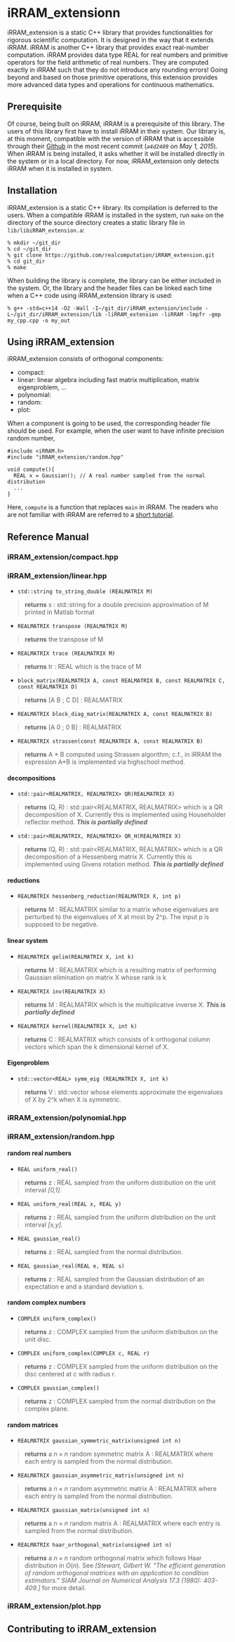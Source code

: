 # iRRAM_extensionn
iRRAM_extension is a static C++ library that provides functionalities for rigorous scientific computation.
It is designed in the way that it extends iRRAM.
iRRAM is another C++ library that provides exact real-number computation.
iRRAM provides data type REAL for real numbers and primitive operators for the field arithmetic of real numbers.
They are computed exactly in iRRAM such that they do not introduce any rounding errors!
Going beyond and based on those primitive operations, this extension provides more advanced data types and operations for continuous mathematics.

## Prerequisite
Of course, being built on iRRAM, iRRAM is a prerequisite of this library.
The users of this library first have to install iRRAM in their system.
Our library is, at this moment, compatible with the version of iRRAM that is accessible through their [Github](https://github.com/norbert-mueller/iRRAM) in the most recent commit (_`a4d2409` on May 1, 2015_). When iRRAM is being installed, it asks whether it will be installed directly in the system or in a local directory. For now, iRRAM_extension only detects iRRAM when it is installed in system.

## Installation
iRRAM_extension is a static C++ library. Its compilation is deferred to the users.
When a compatible iRRAM is installed in the system, run `make` on the directory of the source directory creates a static library file in `lib/libiRRAM_extension.a`:

```
% mkdir ~/git_dir
% cd ~/git_dir
% git clone https://github.com/realcomputation/iRRAM_extension.git
% cd git_dir
% make
```

When building the library is complete, the library can be either included in the system. Or, the library and the header files can be linked each time when a C++ code using iRRAM_extension library is used:

```
% g++ -std=c++14 -O2 -Wall -I~/git_dir/iRRAM_extension/include -L~/git_dir/iRRAM_extension/lib -liRRAM_extension -liRRAM -lmpfr -gmp my_cpp.cpp -o my_out
```

## Using iRRAM_extension
iRRAM_extension consists of orthogonal components:
- compact:
- linear: linear algebra including fast matrix multiplication, matrix eigenproblem, ...
- polynomial:
- random:
- plot:

When a component is going to be used, the corresponding header file should be used.
For example, when the user want to have infinite precision random number,
```
#include <iRRAM.h>
#include "iRRAM_extension/random.hpp"

void compute(){
  REAL x = Gaussian(); // A real number sampled from the normal distribution
  ...
}
```
Here, `compute` is a function that replaces `main` in iRRAM. The readers who are not familiar with iRRAM are referred to a [short tutorial](..).

## Reference Manual

### iRRAM_extension/compact.hpp


### iRRAM_extension/linear.hpp
- `std::string to_string_double (REALMATRIX M)`

> **returns** s : std::string for a double precision approximation of M printed in Matlab format

- `REALMATRIX transpose (REALMATRIX M)`

> **returns** the transpose of M

- `REALMATRIX trace (REALMATRIX M)`

> **returns** tr : REAL which is the trace of M

- `block_matrix(REALMATRIX A, const REALMATRIX B, const REALMATRIX C, const REALMATRIX D)`

> **returns** [A B ; C D] : REALMATRIX

- `REALMATRIX block_diag_matrix(REALMATRIX A, const REALMATRIX B)`

> **returns** [A 0 ; 0 B] : REALMATRIX


- `REALMATRIX strassen(const REALMATRIX A, const REALMATRIX B)`

> **returns** A * B computed using Strassen algorithm; c.f., in iRRAM the expression A*B is implemented via highschool method.

#### decompositions

- `std::pair<REALMATRIX, REALMATRIX> QR(REALMATRIX X)`

> **returns** (Q, R) : std::pair<REALMATRIX, REALMATRIX> which is a QR decomposition of X. Currently this is implemented
using Householder reflector method. ***This is partially defined***

- `std::pair<REALMATRIX, REALMATRIX> QR_H(REALMATRIX X)`

> **returns** (Q, R) : std::pair<REALMATRIX, REALMATRIX> which is a QR decomposition of a Hessenberg matrix X.
Currently this is implemented using Givens rotation method. ***This is partially defined***

#### reductions

- `REALMATRIX hessenberg_reduction(REALMATRIX X, int p)`

> **returns** M : REALMATRIX similar to a matrix whose eigenvalues are perturbed to the eigenvalues of X at most by 2^p.
The input p is supposed to be negative.

#### linear system

- `REALMATRIX gelim(REALMATRIX X, int k)`

> **returns** M : REALMATRIX which is a resulting matrix of performing Gaussian elimination on matrix X whose rank is k

- `REALMATRIX inv(REALMATRIX X)`

> **returns** M : REALMATRIX which is the multiplicative inverse X. ***This is partially defined***

- `REALMATRIX kernel(REALMATRIX X, int k)`

> **returns** C : REALMATRIX which consists of k orthogonal column vectors which span the k dimensional kernel of X.

#### Eigenproblem

- `std::vector<REAL> symm_eig (REALMATRIX X, int k)`

> **returns** V : std::vector<REAL> whose elements approximate the eigenvalues of X by 2^k when X is symmetric.

### iRRAM_extension/polynomial.hpp

### iRRAM_extension/random.hpp
#### random real numbers
- `REAL uniform_real()`

> **returns** z : REAL sampled from the uniform distribution on the unit interval _[0,1]_.

- `REAL uniform_real(REAL x, REAL y)`

> **returns** z : REAL sampled from the uniform distribution on the unit interval _[x,y]_.

- `REAL gaussian_real()`

> **returns** z : REAL sampled from the normal distribution.

- `REAL gaussian_real(REAL e, REAL s)`

> **returns** z : REAL sampled from the Gaussian distribution of an expectation e and a standard deviation s.

#### random complex numbers
- `COMPLEX uniform_complex()`

> **returns** z : COMPLEX sampled from the uniform distribution on the unit disc.

- `COMPLEX uniform_complex(COMPLEX c, REAL r)`

> **returns** z : COMPLEX sampled from the uniform distribution on the disc centered at c with radius r.

- `COMPLEX gaussian_complex()`

> **returns** z : COMPLEX sampled from the normal distribution on the complex plane.

#### random matrices
- `REALMATRIX gaussian_symmetric_matrix(unsigned int n)`

> **returns** a $n \times n$ random symmetric matrix A : REALMATRIX where each entry is sampled from the normal distribution.
- `REALMATRIX gaussian_asymmetric_matrix(unsigned int n)`

> **returns** a $n \times n$ random asymmetric matrix A : REALMATRIX where each entry is sampled from the normal distribution.
- `REALMATRIX gaussian_matrix(unsigned int n)`

> **returns** a $n \times n$ random matrix A : REALMATRIX where each entry is sampled from the normal distribution.
- `REALMATRIX haar_orthogonal_matrix(unsigned int n)`

> **returns** a $n \times n$ random orthogonal matrix which follows Haar distribution in $O(n)$. See _[Stewart, Gilbert W. "The efficient generation of random orthogonal matrices with an application to condition estimators." SIAM Journal on Numerical Analysis 17.3 (1980): 403-409.]_ for more detail.

### iRRAM_extension/plot.hpp

## Contributing to iRRAM_extension
